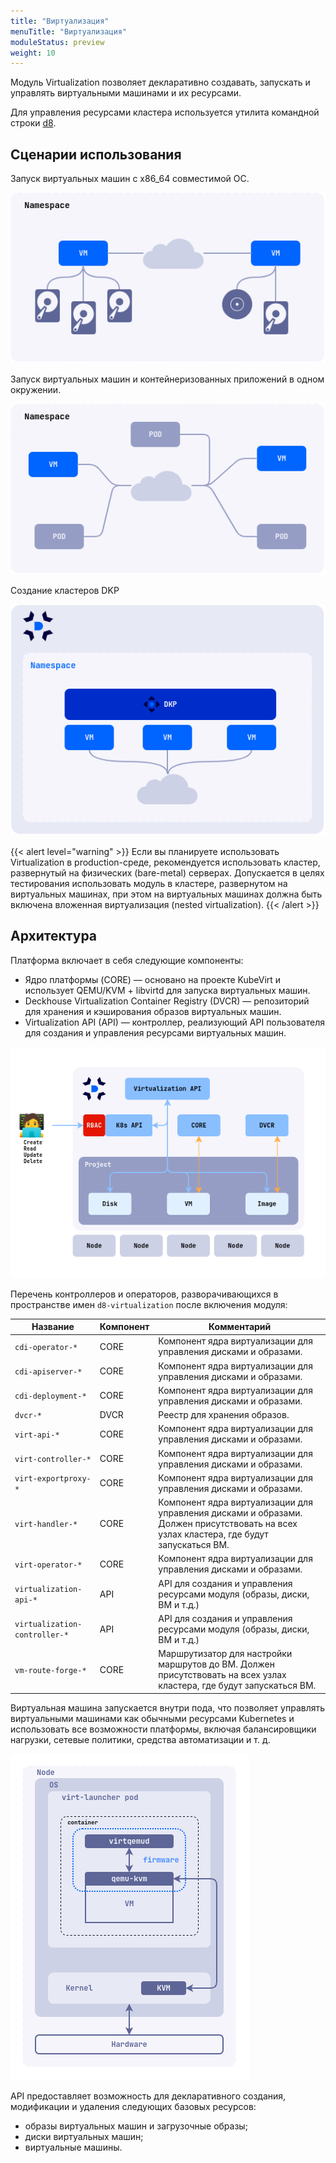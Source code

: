 ```yaml
---
title: "Виртуализация"
menuTitle: "Виртуализация"
moduleStatus: preview
weight: 10
---
```


Модуль Virtualization позволяет декларативно создавать, запускать и управлять виртуальными машинами и их ресурсами.

Для управления ресурсами кластера используется утилита командной строки [d8](https://deckhouse.ru/documentation/v1/deckhouse-cli/).

## Сценарии использования

Запуск виртуальных машин с x86_64 совместимой ОС.

![](./images/cases-vms.ru.png)

Запуск виртуальных машин и контейнеризованных приложений в одном окружении.

![](./images/cases-pods-and-vms.ru.png)

Создание кластеров DKP

![](./images/cases.dkp.ru.png)

{{< alert level="warning" >}}
Если вы планируете использовать Virtualization в production-среде, рекомендуется использовать кластер, развернутый на физических (bare-metal) серверах. Допускается в целях тестирования использовать модуль в кластере, развернутом на виртуальных машинах, при этом на виртуальных машинах должна быть включена вложенная виртуализация (nested virtualization).
{{< /alert >}}

## Архитектура

Платформа включает в себя следующие компоненты:

- Ядро платформы (CORE) — основано на проекте KubeVirt и использует QEMU/KVM + libvirtd для запуска виртуальных машин.
- Deckhouse Virtualization Container Registry (DVCR) — репозиторий для хранения и кэширования образов виртуальных машин.
- Virtualization API (API) — контроллер, реализующий API пользователя для создания и управления ресурсами виртуальных машин.

![](images/arch.ru.png)

Перечень контроллеров и операторов, разворачивающихся в пространстве имен `d8-virtualization` после включения модуля:

| Название                      | Компонент | Комментарий                                                                                                                             |
| ----------------------------- | --------- |-----------------------------------------------------------------------------------------------------------------------------------------|
| `cdi-operator-*`              | CORE      | Компонент ядра виртуализации для управления дисками и образами.                                                                         |
| `cdi-apiserver-*`             | CORE      | Компонент ядра виртуализации для управления дисками и образами.                                                                         |
| `cdi-deployment-*`            | CORE      | Компонент ядра виртуализации для управления дисками и образами.                                                                         |
| `dvcr-*`                      | DVCR      | Реестр для хранения образов.                                                                                                            |
| `virt-api-*`                  | CORE      | Компонент ядра виртуализации для управления дисками и образами.                                                                         |
| `virt-controller-*`           | CORE      | Компонент ядра виртуализации для управления дисками и образами.                                                                         |
| `virt-exportproxy-*`          | CORE      | Компонент ядра виртуализации для управления дисками и образами.                                                                         |
| `virt-handler-*`              | CORE      | Компонент ядра виртуализации для управления дисками и образами. Должен присутствовать на всех узлах кластера, где будут запускаться ВМ. |
| `virt-operator-*`             | CORE      | Компонент ядра виртуализации для управления дисками и образами.                                                                         |
| `virtualization-api-*`        | API       | API для создания и управления ресурсами модуля (образы, диски, ВМ и т.д.)                                                               |
| `virtualization-controller-*` | API       | API для создания и управления ресурсами модуля (образы, диски, ВМ и т.д.)                                                               |
| `vm-route-forge-*`            | CORE      | Маршрутизатор для настройки маршрутов до ВМ. Должен присутствовать на всех узлах кластера, где будут запускаться ВМ.                    |

Виртуальная машина запускается внутри пода, что позволяет управлять виртуальными машинами как обычными ресурсами Kubernetes и использовать все возможности платформы, включая балансировщики нагрузки, сетевые политики, средства автоматизации и т. д.

![](images/vm.ru.png)

API предоставляет возможность для декларативного создания, модификации и удаления следующих базовых ресурсов:

- образы виртуальных машин и загрузочные образы;
- диски виртуальных машин;
- виртуальные машины.
